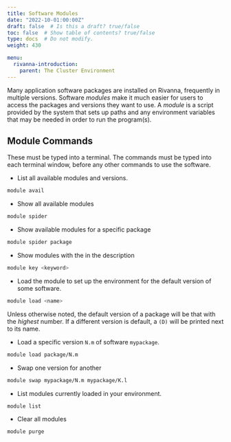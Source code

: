 ```yaml
---
title: Software Modules
date: "2022-10-01:00:00Z"
draft: false  # Is this a draft? true/false
toc: false  # Show table of contents? true/false
type: docs  # Do not modify.
weight: 430

menu:
  rivanna-introduction:
    parent: The Cluster Environment
---
```


Many application software packages are installed on Rivanna, frequently in multiple versions.  Software _modules_ make it much easier for users to access the packages and versions they want to use.  A _module_ is a script provided by the system that sets up paths and any environment variables that may be needed in order to run the program(s).

## Module Commands

These must be typed into a terminal. The commands must be typed into each terminal window, before any other commands to use the software.

* List all available modules and versions.
```bash
module avail
``` 
* Show all available modules
```bash
module spider
``` 
* Show available modules for a specific package
```bash
module spider package
```
* Show modules with the <keyword> in the description
```bash
module key <keyword>  
```
* Load the module to set up the environment for the default version of some software.
```bash
module load <name>
```

Unless otherwise noted, the default version of a package will be that with the _highest_ number.  If a different version is default, a `(D)` will be printed next to its name.

* Load a specific version `N.m` of software `mypackage`.
```bash
module load package/N.m
```
* Swap one version for another
```bash
module swap mypackage/N.m mypackage/K.l
```
* List modules currently loaded in your environment.
```bash
module list 
```
* Clear all modules
```bash
module purge
```

